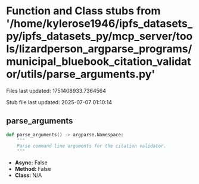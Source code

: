 # Function and Class stubs from '/home/kylerose1946/ipfs_datasets_py/ipfs_datasets_py/mcp_server/tools/lizardperson_argparse_programs/municipal_bluebook_citation_validator/utils/parse_arguments.py'

Files last updated: 1751408933.7364564

Stub file last updated: 2025-07-07 01:10:14

## parse_arguments

```python
def parse_arguments() -> argparse.Namespace:
    """
    Parse command line arguments for the citation validator.
    """
```
* **Async:** False
* **Method:** False
* **Class:** N/A
